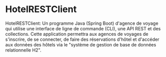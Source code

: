 # HotelRESTClient
HotelRESTClient: Un programme Java (Spring Boot) d'agence de voyage qui utilise une interface de ligne de commande (CLI), une API REST et des collections. Cette application permettra aux agences de voyages de s'inscrire, de se connecter, de faire des réservations d'hôtel et d'accéder aux données des hôtels via le "système de gestion de base de données relationnelle H2".